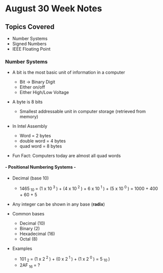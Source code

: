 # August 30 Week Notes
## Topics Covered
- Number Systems
- Signed Numbers
- IEEE Floating Point
  
### Number Systems
- A bit is the most basic unit of information in a computer
  - Bit -> Binary Digit
  - Either on/off
  - Either High/Low Voltage 
  
- A byte is 8 bits
  - Smallest addressable unit in computer storage (retrieved from memory)
  
- In Intel Assembly
  - Word = 2 bytes
  - double word = 4 bytes
  - quad word = 8 bytes
  
- Fun Fact: Computers today are almost all quad words

#### - Positional Numbering Systems -
- Decimal (base 10)
  - 1465<sub> 10 </sub> = (1 x 10<sup> 3 </sup>) + (4 x 10<sup> 2 </sup>) + 6 x 10<sup> 1 </sup>) + (5 x 10<sup> 0 </sup>) = 1000 + 400 + 60 + 5
  
- Any integer can be shown in any base (<b>radix</b>)

- Common bases
  - Decimal (10)
  - Binary (2)
  - Hexadecimal (16)
  - Octal (8)

- Examples
  - 101<sub> 2 </sub> = (1 x 2<sup> 2 </sup>) + (0 x 2<sup> 1 </sup>) + (1 x 2<sup> 0 </sup>) = 5<sub> 10 </sub>)
  - 2AF<sub> 16 </sub> = ?
